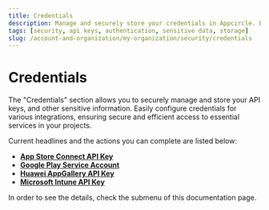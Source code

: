 ```yaml
---
title: Credentials
description: Manage and securely store your credentials in Appcircle. Easily configure and access API keys, and other sensitive information.
tags: [security, api keys, authentication, sensitive data, storage]
slug: /account-and-organization/my-organization/security/credentials
---
```


# Credentials


The "Credentials" section allows you to securely manage and store your API keys, and other sensitive information. Easily configure credentials for various integrations, ensuring secure and efficient access to essential services in your projects.

Current headlines and the actions you can complete are listed below:

- [**App Store Connect API Key**](/account-and-organization/my-organization/security/credentials/adding-an-app-store-connect-api-key)
- [**Google Play Service Account**](/account-and-organization/my-organization/security/credentials/adding-google-play-service-account)
- [**Huawei AppGallery API Key**](/account-and-organization/my-organization/security/credentials/adding-huawei-api-key)
- [**Microsoft Intune API Key**](/account-and-organization/my-organization/security/credentials/adding-microsoft-intune-api-key)

In order to see the details, check the submenu of this documentation page.